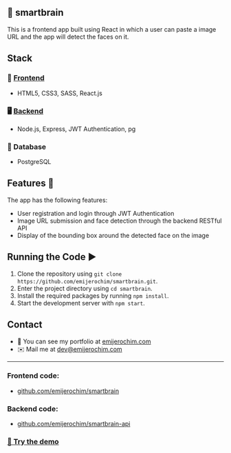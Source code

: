 ## 🧠 smartbrain

This is a frontend app built using React in which a user can paste a image URL and the app will detect the faces on it.

## Stack

### 📱 [Frontend](http://github.com/emijerochim/smartbrain)
* HTML5, CSS3, SASS, React.js

### 🖥️ [Backend](http://github.com/emijerochim/smartbrain-api)
* Node.js, Express, JWT Authentication, pg

### 💾 Database
* PostgreSQL

## Features 🚀

The app has the following features:

- User registration and login through JWT Authentication
- Image URL submission and face detection through the backend RESTful API
- Display of the bounding box around the detected face on the image

## Running the Code ▶️

1. Clone the repository using `git clone https://github.com/emijerochim/smartbrain.git`.
2. Enter the project directory using `cd smartbrain`.
3. Install the required packages by running `npm install`.
4. Start the development server with `npm start`.


## Contact
* 💼  You can see my portfolio at <a href="https://emijerochim.com/">emijerochim.com</a>
* ✉️  Mail me at <a href="mailto:dev@emijerochim.com/">dev@emijerochim.com</a></p>

________________

### Frontend code:
* [github.com/emijerochim/smartbrain](http://github.com/emijerochim/smartbrain)

### Backend code:
* [github.com/emijerochim/smartbrain-api](http://github.com/emijerochim/smartbrain-api)

### [🧠 Try the demo](http://smartbrain-production.up.railway.app)
